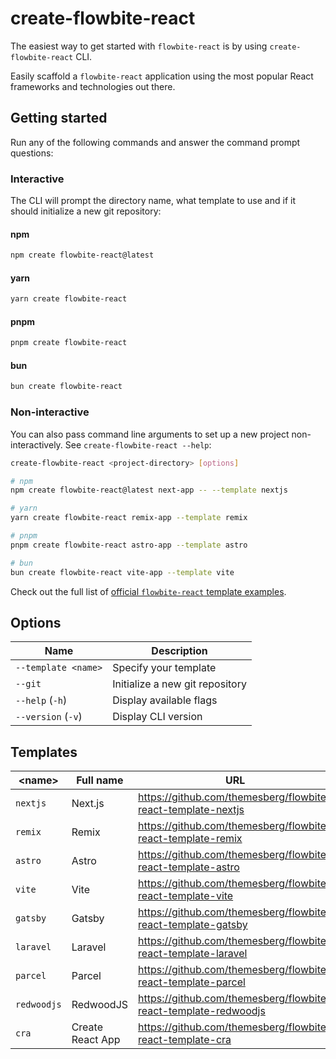 # create-flowbite-react

The easiest way to get started with `flowbite-react` is by using `create-flowbite-react` CLI.

Easily scaffold a `flowbite-react` application using the most popular React frameworks and technologies out there.

## Getting started

Run any of the following commands and answer the command prompt questions:

### Interactive

The CLI will prompt the directory name, what template to use and if it should initialize a new git repository:

#### npm

```bash
npm create flowbite-react@latest
```

#### yarn

```bash
yarn create flowbite-react
```

#### pnpm

```bash
pnpm create flowbite-react
```

#### bun

```bash
bun create flowbite-react
```

### Non-interactive

You can also pass command line arguments to set up a new project non-interactively. See `create-flowbite-react --help`:

```bash
create-flowbite-react <project-directory> [options]
```

```bash
# npm
npm create flowbite-react@latest next-app -- --template nextjs

# yarn
yarn create flowbite-react remix-app --template remix

# pnpm
pnpm create flowbite-react astro-app --template astro

# bun
bun create flowbite-react vite-app --template vite
```

Check out the full list of [official `flowbite-react` template examples](https://github.com/themesberg/flowbite-react-templates).

## Options

| Name                | Description                     |
| ------------------- | ------------------------------- |
| `--template <name>` | Specify your template           |
| `--git`             | Initialize a new git repository |
| `--help` (`-h`)     | Display available flags         |
| `--version` (`-v`)  | Display CLI version             |

## Templates

| \<name>     | Full name        | URL                                                             |
| ----------- | ---------------- | --------------------------------------------------------------- |
| `nextjs`    | Next.js          | https://github.com/themesberg/flowbite-react-template-nextjs    |
| `remix`     | Remix            | https://github.com/themesberg/flowbite-react-template-remix     |
| `astro`     | Astro            | https://github.com/themesberg/flowbite-react-template-astro     |
| `vite`      | Vite             | https://github.com/themesberg/flowbite-react-template-vite      |
| `gatsby`    | Gatsby           | https://github.com/themesberg/flowbite-react-template-gatsby    |
| `laravel`   | Laravel          | https://github.com/themesberg/flowbite-react-template-laravel   |
| `parcel`    | Parcel           | https://github.com/themesberg/flowbite-react-template-parcel    |
| `redwoodjs` | RedwoodJS        | https://github.com/themesberg/flowbite-react-template-redwoodjs |
| `cra`       | Create React App | https://github.com/themesberg/flowbite-react-template-cra       |
